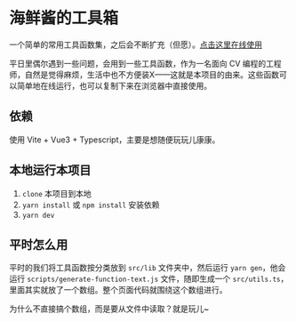 # 海鲜酱的工具箱

一个简单的常用工具函数集，之后会不断扩充（但愿）。[点击这里在线使用](https://hais-teatime.com/hais-utils/)

平日里偶尔遇到一些问题，会用到一些工具函数，作为一名面向 CV 编程的工程师，自然是觉得麻烦，生活中也不方便装X——这就是本项目的由来。这些函数可以简单地在线运行，也可以复制下来在浏览器中直接使用。

## 依赖

使用 Vite + Vue3 + Typescript，主要是想随便玩玩儿康康。

## 本地运行本项目

1. `clone` 本项目到本地
2. `yarn install` 或 `npm install` 安装依赖
3. `yarn dev`

## 平时怎么用

平时的我们将工具函数按分类放到 `src/lib` 文件夹中，然后运行 `yarn gen`，他会运行 `scripts/generate-function-text.js` 文件，随即生成一个 `src/utils.ts`，里面其实就放了一个数组。整个页面代码就围绕这个数组进行。

为什么不直接搞个数组，而是要从文件中读取？就是玩儿~

